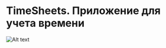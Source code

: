 # TimeSheets. Приложение для учета времени

![Alt text](https://sun9-30.userapi.com/18VNZepES1MNtvQVOqxMQObRa5zItjFA6Vj8UA/bcVqbyQp534.jpg "Screenshot")
